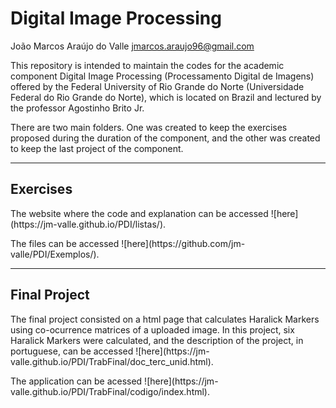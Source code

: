 # Digital Image Processing
João Marcos Araújo do Valle <jmarcos.araujo96@gmail.com>
<p>This repository is intended to maintain the codes for the academic component Digital Image Processing (Processamento Digital de Imagens) offered by the Federal University of Rio Grande do Norte (Universidade Federal do Rio Grande do Norte), which is located on Brazil and lectured by the professor Agostinho Brito Jr.</p>
<p>There are two main folders. One was created to keep the exercises proposed during the duration of the component, and the other was created to keep the last project of the component.</p>

---
## Exercises
<p>The website where the code and explanation can be accessed ![here](https://jm-valle.github.io/PDI/listas/).</p>
<p>The files can be accessed ![here](https://github.com/jm-valle/PDI/Exemplos/).</p>

---
## Final Project
<p>The final project consisted on a html page that calculates Haralick Markers using co-ocurrence matrices of a uploaded image. In this project, six Haralick Markers were calculated, and the description of the project, in portuguese, can be accessed ![here](https://jm-valle.github.io/PDI/TrabFinal/doc_terc_unid.html).</p>
<p>The application can be acessed ![here](https://jm-valle.github.io/PDI/TrabFinal/codigo/index.html).</p>
